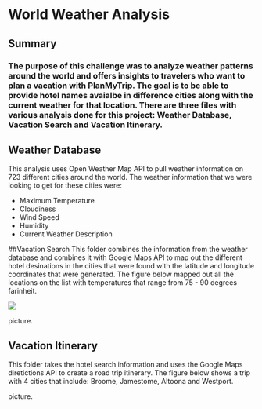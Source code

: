 # World Weather Analysis
## Summary
### The purpose of this challenge was to analyze weather patterns around the world and offers insights to travelers who want to plan a vacation with PlanMyTrip.  The goal is to be able to provide hotel names avaialbe in difference cities along with the current weather for that location.  There are three files with various analysis done for this project: Weather Database, Vacation Search and Vacation Itinerary. 


## Weather Database
This analysis uses Open Weather Map API to pull weather information on 723 different cities around the world. The weather information that we were looking to get for these cities were:

- Maximum Temperature
- Cloudiness
- Wind Speed
- Humidity
- Current Weather Description


##Vacation Search
This folder combines the information from the weather database and combines it with Google Maps API to map out the different hotel desinations in the cities that were found with the latitude and longitude coordinates that were generated.  The figure below mapped out all the locations on the list with temperatures that range from 75 - 90 degrees farinheit. 

![](WeatherPy_Vacation_map.png)

picture. 

## Vacation Itinerary
This folder takes the hotel search information and uses the Google Maps diretictions API to create a road trip itinerary.  The figure below shows a trip with 4 cities that include: Broome, Jamestome, Altoona and Westport.

picture. 

